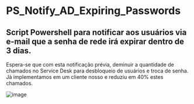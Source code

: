 # PS_Notify_AD_Expiring_Passwords
## Script Powershell para notificar aos usuários via e-mail que a senha de rede irá expirar dentro de 3 dias.

Espera-se que com esta notificação prévia, deminuir a quantidade de chamados no Service Desk para desbloqueio de usuários e troca de senha.
Jà implementamos em um cliente nosso e reduziu em 40% estes chamados.

![image](https://user-images.githubusercontent.com/91758384/136725292-d397318d-1cc0-4f42-99f3-cd4c8ec33c64.png)

